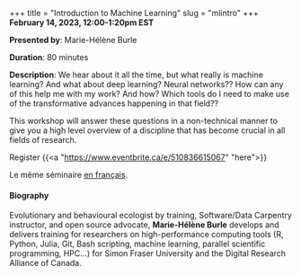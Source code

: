 +++
title = "Introduction to Machine Learning"
slug = "mlintro"
+++
**February 14, 2023, 12:00-1:20pm EST**

**Presented by**: Marie-Hélène Burle

**Duration**: 80 minutes

**Description**: We hear about it all the time, but what really is machine learning? And what about deep
learning? Neural networks?? How can any of this help me with my work? And how? Which tools do I need to make
use of the transformative advances happening in that field??

This workshop will answer these questions in a non-technical manner to give you a high level overview of a
discipline that has become crucial in all fields of research.

Register {{<a "https://www.eventbrite.ca/e/510836615067" "here">}}

Le même séminaire [en français](/mlintrofr).

#### Biography

Evolutionary and behavioural ecologist by training, Software/Data Carpentry instructor, and open source advocate, **Marie-Hélène Burle** develops and delivers training for researchers on high-performance computing tools (R, Python, Julia, Git, Bash scripting, machine learning, parallel scientific programming, HPC…) for Simon Fraser University and the Digital Research Alliance of Canada.

<!-- {{< vimeo 690948795 >}} -->
<!-- <br> -->

<!-- - [Watch this session on Vimeo](https://vimeo.com/690948795) -->
